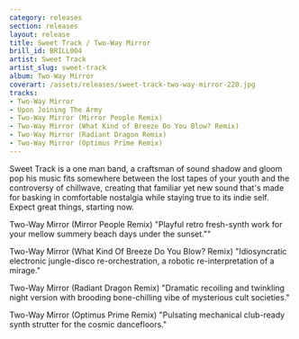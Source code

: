 ```yaml
---
category: releases
section: releases
layout: release
title: Sweet Track / Two-Way Mirror
brill_id: BRILL004
artist: Sweet Track
artist_slug: sweet-track
album: Two-Way Mirror
coverart: /assets/releases/sweet-track-two-way-mirror-220.jpg
tracks:
- Two-Way Mirror
- Upon Joining The Army
- Two-Way Mirror (Mirror People Remix)
- Two-Way Mirror (What Kind of Breeze Do You Blow? Remix)
- Two-Way Mirror (Radiant Dragon Remix)
- Two-Way Mirror (Optimus Prime Remix)
---
```


Sweet Track is a one man band, a craftsman of sound shadow and gloom pop his
music fits somewhere between the lost tapes of your youth and the controversy of
chillwave, creating that familiar yet new sound that's made for basking in
comfortable nostalgia while staying true to its indie self. Expect great things,
starting now.

Two-Way Mirror (Mirror People Remix) "Playful retro fresh-synth work for your
mellow summery beach days under the sunset.""

Two-Way Mirror (What Kind Of Breeze Do You Blow? Remix) "Idiosyncratic
electronic jungle-disco re-orchestration, a robotic re-interpretation of a
mirage."

Two-Way Mirror (Radiant Dragon Remix) "Dramatic recoiling and twinkling night
version with brooding bone-chilling vibe of mysterious cult societies."

Two-Way Mirror (Optimus Prime Remix) "Pulsating mechanical club-ready synth
strutter for the cosmic dancefloors."